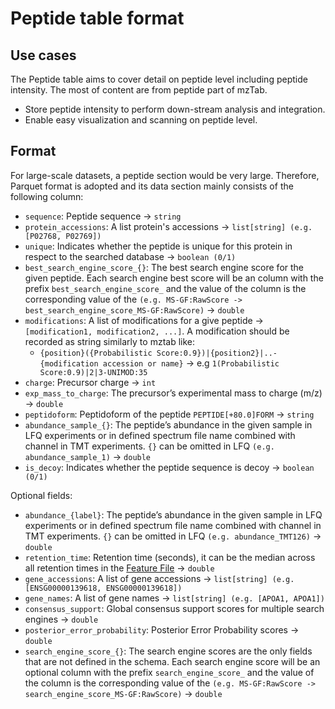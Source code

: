 # Peptide table format

## Use cases

The Peptide table aims to cover detail on peptide level including peptide intensity. The most of content are from peptide part of mzTab.

- Store peptide intensity to perform down-stream analysis and integration.
- Enable easy visualization and scanning on peptide level.

## Format

For large-scale datasets, a peptide section would be very large. Therefore, Parquet format is adopted and its data section mainly consists of the following column:

- `sequence`: Peptide sequence -> `string`
- `protein_accessions`: A list protein's accessions -> `list[string] (e.g. [P02768, P02769])`
- `unique`: Indicates whether the peptide is unique for this protein in respect to the searched database -> `boolean (0/1)`
- `best_search_engine_score_{}`: The best search engine score for the given peptide. Each search engine best score will be an column with the prefix `best_search_engine_score_` and the value of the column is the corresponding value of the `(e.g. MS-GF:RawScore -> best_search_engine_score_MS-GF:RawScore)` -> `double`
- `modifications`: A list of modifications for a give peptide -> `[modification1, modification2, ...]`. A modification should be recorded as string similarly to mztab like:
  - `{position}({Probabilistic Score:0.9})|{position2}|..-{modification accession or name}` -> e.g `1(Probabilistic Score:0.9)|2|3-UNIMOD:35`
- `charge`: Precursor charge -> `int`
- `exp_mass_to_charge`: The precursor’s experimental mass to charge (m/z) -> `double`
- `peptidoform`: Peptidoform of the peptide `PEPTIDE[+80.0]FORM` -> `string`
- `abundance_sample_{}`: The peptide’s abundance in the given sample in LFQ experiments or in defined spectrum file name combined with channel in TMT experiments. `{}` can be omitted in LFQ `(e.g. abundance_sample_1)` -> `double`
- `is_decoy`: Indicates whether the peptide sequence is decoy -> `boolean (0/1)`

Optional fields:

- `abundance_{label}`: The peptide’s abundance in the given sample in LFQ experiments or in defined spectrum file name combined with channel in TMT experiments. `{}` can be omitted in LFQ `(e.g. abundance_TMT126)` -> `double`
- `retention_time`: Retention time (seconds), it can be the median across all retention times in the [Feature File](FEATURE.md) -> `double`
- `gene_accessions`: A list of gene accessions -> `list[string] (e.g. [ENSG00000139618, ENSG00000139618])`
- `gene_names`: A list of gene names -> `list[string] (e.g. [APOA1, APOA1])`
- `consensus_support`: Global consensus support scores for multiple search engines -> `double`
- `posterior_error_probability`: Posterior Error Probability scores -> `double`
- `search_engine_score_{}`: The search engine scores are the only fields that are not defined in the schema. Each search engine score will be an optional column with the prefix `search_engine_score_` and the value of the column is the corresponding value of the `(e.g. MS-GF:RawScore -> search_engine_score_MS-GF:RawScore)` -> `double`